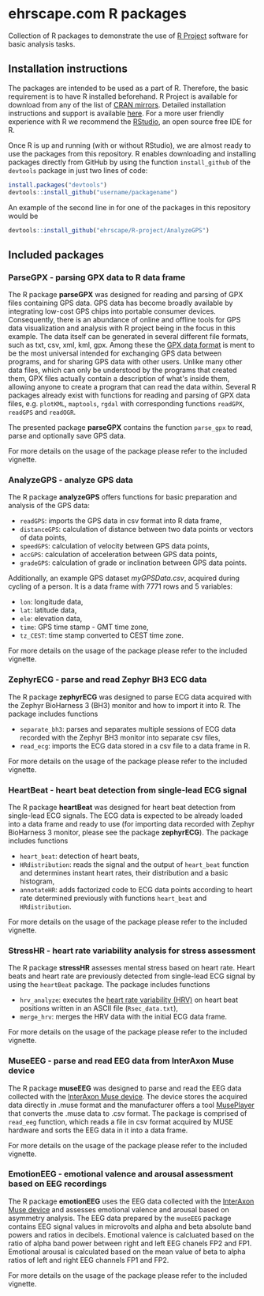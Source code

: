 ehrscape.com R packages
========

Collection of R packages to demonstrate the use of [R Project](https://www.r-project.org/) software for basic analysis tasks. 

Installation instructions
--------

The packages are intended to be used as a part of R. Therefore, the basic requirement is to have R installed beforehand. 
R Project is available for download from any of the list of [CRAN mirrors](https://cran.r-project.org/mirrors.html). 
Detailed installation instructions and support is available [here](https://cran.r-project.org/faqs.html). 
For a more user friendly experience with R we recommend the [RStudio](https://www.rstudio.com/products/RStudio/), an open source free IDE for R. 

Once R is up and running (with or without RStudio), we are almost ready to use the packages from this repository. R enables downloading and installing packages directly from GitHub by using the function `install_github` of the `devtools` package in just two lines of code: 

```r
install.packages("devtools")
devtools::install_github("username/packagename")
```

An example of the second line in for one of the packages in this repository would be

```r
devtools::install_github("ehrscape/R-project/AnalyzeGPS")
```

Included packages
-------

### ParseGPX - parsing GPX data to R data frame

The R package **parseGPX** was designed for reading and parsing of GPX files containing GPS data. 
GPS data has become broadly available by integrating low-cost GPS chips into portable consumer devices. 
Consequently, there is an abundance of online and offline tools for GPS data visualization and analysis with R project being in the focus in this example. 
The data itself can be generated in several different file formats, such as txt, csv, xml, kml, gpx. 
Among these the [GPX data format](http://www.topografix.com/gpx.asp) is ment to be the most universal intended for exchanging GPS data between programs, and for sharing GPS data with other users. 
Unlike many other data files, which can only be understood by the programs that created them, GPX files actually contain a description of what's inside them, allowing anyone to create a program that can read the data within. 
Several R packages already exist with functions for reading and parsing of GPX data files, e.g. `plotKML`, `maptools`, `rgdal` with corresponding functions `readGPX`, `readGPS` and `readOGR`.

The presented package **parseGPX** contains the function `parse_gpx` to read, parse and optionally save GPS data.

For more details on the usage of the package please refer to the included vignette.

### AnalyzeGPS - analyze GPS data

The R package **analyzeGPS** offers functions for basic preparation and analysis of the GPS data: 

* `readGPS`: imports the GPS data in csv format into R data frame,
* `distanceGPS`: calculation of distance between two data points or vectors of data points,
* `speedGPS`: calculation of velocity between GPS data points,
* `accGPS`: calculation of acceleration between GPS data points,
* `gradeGPS`: calculation of grade or inclination between GPS data points.

Additionally, an example GPS dataset *myGPSData.csv*, acquired during cycling of a person. It is a data frame with 7771 rows and 5 variables:

* `lon`: longitude data,
* `lat`: latitude data,
* `ele`: elevation data,
* `time`: GPS time stamp - GMT time zone,
* `tz_CEST`: time stamp converted to CEST time zone. 

For more details on the usage of the package please refer to the included vignette.

### ZephyrECG - parse and read Zephyr BH3 ECG data

The R package **zephyrECG** was designed to parse ECG data acquired with the Zephyr BioHarness 3 (BH3) monitor and how to import it into R. 
The package includes functions

* `separate_bh3`:  parses and separates multiple sessions of ECG data recorded with the Zephyr BH3 monitor into separate csv files,
* `read_ecg`: imports the ECG data stored in a csv file to a data frame in R.

For more details on the usage of the package please refer to the included vignette.

### HeartBeat - heart beat detection from single-lead ECG signal

The R package **heartBeat** was designed for heart beat detection from single-lead ECG signals. 
The ECG data is expected to be already loaded into a data frame and ready to use 
(for importing data recorded with Zephyr BioHarness 3 monitor, please see the package **zephyrECG**). 
The package includes functions

* `heart_beat`: detection of heart beats,
* `HRdistribution`: reads the signal and the output of `heart_beat` function and determines instant heart rates, their distribution and a basic histogram,
* `annotateHR`: adds factorized code to ECG data points according to heart rate determined previously with functions `heart_beat` and `HRdistribution`.

For more details on the usage of the package please refer to the included vignette.

### StressHR - heart rate variability analysis for stress assessment 

The R package **stressHR** assesses mental stress based on heart rate. 
Heart beats and heart rate are previously detected from single-lead ECG signal by using the `heartBeat` package.
The package includes functions

* `hrv_analyze`: executes the [heart rate variability (HRV)](https://en.wikipedia.org/wiki/Heart_rate_variability) on heart beat positions written in an ASCII file (`Rsec_data.txt`),
* `merge_hrv`: merges the HRV data with the initial ECG data frame.

For more details on the usage of the package please refer to the included vignette. 

### MuseEEG - parse and read EEG data from InterAxon Muse device 

The R package **museEEG** was designed to parse and read the EEG data collected with the [InterAxon Muse device](http://www.choosemuse.com/). The device stores the acquired data directly in .muse format and the manufacturer offers a tool [MusePlayer](http://developer.choosemuse.com/research-tools/museplayer) that converts the .muse data to .csv format. 
The package is comprised of `read_eeg` function, which reads a file in csv format acquired by MUSE hardware and sorts the EEG data in it into a data frame.

For more details on the usage of the package please refer to the included vignette. 

### EmotionEEG - emotional valence and arousal assessment based on EEG recordings

The R package **emotionEEG** uses the EEG data collected with the [InterAxon Muse device](http://www.choosemuse.com/) and assesses emotional valence and arousal based on asymmetry analysis. 
The EEG data prepared by the `museEEG` package contains EEG signal values in microvolts and alpha and beta absolute band powers and ratios in decibels. 
Emotional valence is calcluated based on the ratio of alpha band power between right and left EEG chanels FP2 and FP1. 
Emotional arousal is calculated based on the mean value of beta to alpha ratios of left and right EEG channels FP1 and FP2. 

For more details on the usage of the package please refer to the included vignette.
